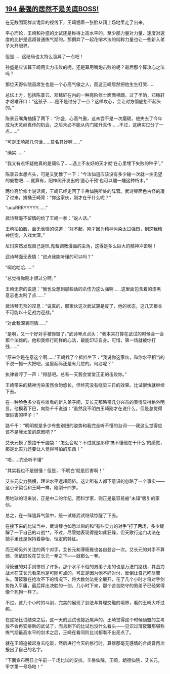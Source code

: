## [194 最强的居然不是关底BOSS!](https://www.xxbiquge.com/11_11207/8757809.html)


  在无数围观群众诡异的视线下，王崎绷着一张脸从闭上场地里走了出来。

  平心而论，王崎和孙盛的比试还是称得上高水平的。至少那力量对力量、速度对速度的比拼是远超普通练气期的。那摒弃了一起花哨术法的纯粹力量也让一些新入弟子大开眼界。

  但是……这结局也太特么诡异了一点吧！

  孙盛是应该算王崎用实力击败的呢，还是算用嘴炮击败的呢？最后那个算攻心之法吗？

  那位天野仙院首席生也是一个心高气傲之人，而这王崎居然把他生生打哭……

  总坛上方，包括陈景云、邓稼轩在内的一种高阶修士面面相觑。过了半晌，邓稼轩才艰难开口：“这孩子……是不是过分了一点？这样攻心，会让对方彻底抬不起头的。”

  陈景云嘴角抽搐了两下：“孙盛，心高气傲，这未尝不是一次磨砺。他失去了今年成为天灵岭真传的机会，之后未必不能从内门擢升真传……不过，这确实过分了一点……”

  “可是王崎那几句话……莫名其妙啊……”

  “确实……”

  “我又有点怀疑他真的是谪仙了……遇上不友好的天才就‘在心里埋下失败的种子’。”

  陈景云本想点头，可是又犹豫了一下：“今法仙道应该没有多少输一次就一生无望的废物吧……就算有，阳神阁开发出的‘道心干预’也可以雕一雕这种朽木。”

  两位高阶修士说话间，王崎已经走回了辛岳仙院所处的阵营。武诗琴面色古怪的凑了过来，捅捅王崎背：“你这家伙，刚才在干什么呢？”

  “uuuRRRYYYYY……”

  武诗琴毫不留情的给了王崎一拳：“说人话。”

  王崎拍拍脸，面无表情的说道：“对不起，刚才因为精神污染太过强烈，到这我精神恍惚，入戏太深。”

  尼玛突然发现自己是BL鬼畜调教漫画的主角，这得是多么巨大的精神冲击啊！

  武诗琴面无表情：“说点我能听懂的可以吗？”

  “啊哈哈哈……”

  “总觉得你刚才很过分啊。”

  王崎无奈的说道：“我也没想到那些话的杀伤力这么强啊……这里面包含着的漆黑意志也太叼了点……”

  武诗琴无奈的叹息：“说真的，那家伙这次武试算是废了，他的状态，这几天根本不可能以十足战力迎战。”

  “对此我深表同情……”

  “是啊，又一个好对手被你毁了。”武诗琴点点头：“我本来打算在武试的时候会一会那个法雄的。他和我修行同样的心法，最能印证自身。可惜，第一场就被你打残……”

  “原来你是在意这个啊……”王崎找了个抵挡坐下：“我说你这家伙，和你水平相当的不说一抓一大把吧，这里起码还是有几位的。何必呢？”

  执律者哼了一声：“得瑟吧。总有一天我会堂堂正正的击败你。”

  王崎带来的精神污染虽然余韵悠长，但终究没有绕梁三日的效果。比试很快就继续下去。

  在一种脸色多少有些难看的新入弟子间，艾长元那略带几分兴奋的表情显得格外明显。他摸着下巴，向路千千说道：“虽然我不明白王崎刚才在说什么，但是总觉得很厉害的样子！”

  路千千：“明明就是多少有些别扭的姿势和我完全听不懂的台词——我这么觉得应该不是我太笨的原因吧？”

  艾长元摸了摸路千千脑袋：“怎么会呢？不过就是那种‘搞不懂他在干什么’的感觉，那是比实力还要让人觉得可怕的东西！”

  “唔……完全听不懂”

  “其实我也不是很懂！但是，‘不明白’就是厉害啊！”

  艾长元实力强横，理论水平远超同侪。这让所有人都下意识的忽略了一个事实——这小子契合和王崎一样，刚刚十四岁。

  用地球的话来说，正是中二的年纪。而科学家，则正是最容易被“未知”吸引的家伙。

  总之，在一阵诡异气氛中，统一试炼武试继续惊醒了下去。

  在接下来的比试当中，武诗琴也如愿以偿的和“有些实力的对手”打了两场，多少缓解了一下自己的斗战**。不过，尽管她表现得是如此狂躁，但天歌行这门功法在她手里还是保持着静怡、恒定的特征。

  而王崎另外关注的两个对手，艾长元和薄筱雅也各自登台一次。艾长元的对手不算弱，但依旧败在艾长元一拳之下——就那么一拳。

  薄筱雅的对手则惨烈了许多。那个水平不俗的男弟子走的也是万法门路线，其战力战术在艾长元看来也是可圈可点的。可正是因为他不好对付，反倒让自己吃尽苦头。薄筱雅在抢攻不下的情况下，将大数剑法完全展开，花了几个小时才将对手剑势拖入平庸，最后挥出决胜的一剑。几小时下来，那个苦苦防守的男弟子已经累得像个死狗一样了。

  不过，这几个小时的斗剑，完美的展现了剑法与算理交融的境界，看的王崎大呼过瘾。

  在这场比试结束之后，这一天的武试也接近尾声的。王崎觉得这个时候仙盟的主考放不会再安排新的武试了，而且剩下的比试也没什么看头——见识过薄筱雅那堪称练气期最高水平的剑术之后，王崎在看同阶比试都看不出亮点了。

  就在王崎追被起身去吃饭，然后进行今天的修行时，算器那毫无感情的合成音再次报出了自己的名字。

  “下面宣布明日上午前一千场比试的安排。辛岳仙院，王崎，朗德仙院，艾长元，甲字第一号场地！”
